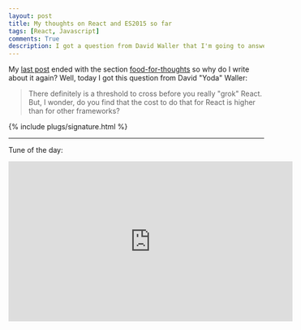 ```yaml
---
layout: post
title: My thoughts on React and ES2015 so far
tags: [React, Javascript]
comments: True
description: I got a question from David Waller that I'm going to answer here.
---
```

My [last post](/thinking-in-react-pt3/) ended with the section [food-for-thoughts](/thinking-in-react-pt3#food-for-thoughts) so why do I write about it again? Well, today I got this question from David "Yoda" Waller:

  > There definitely is a threshold to cross before you really "grok" React. But, I wonder, do you find that the cost to do that for React is higher than for other frameworks?



{% include plugs/signature.html %}  

__________

Tune of the day:  
<iframe width="560" height="315" src="https://www.youtube.com/embed/YfXljojW6IY" frameborder="0" allowfullscreen></iframe>
